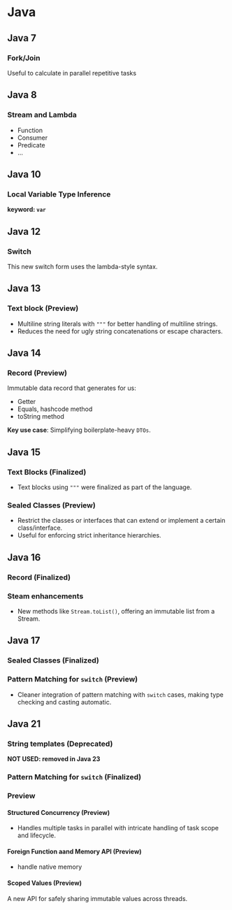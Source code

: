 # Java

## Java 7

### Fork/Join

Useful to calculate in parallel repetitive tasks

## Java 8

### Stream and Lambda
- Function
- Consumer
- Predicate
- ...

## Java 10

### Local Variable Type Inference

**keyword: `var`**

## Java 12 

### Switch

This new switch form uses the lambda-style syntax.

## Java 13

### Text block (Preview)
- Multiline string literals with `"""` for better handling of multiline strings.
- Reduces the need for ugly string concatenations or escape characters.

## Java 14

### Record (Preview)

Immutable data record that generates for us:
* Getter
* Equals, hashcode method
* toString method

**Key use case**: Simplifying boilerplate-heavy `DTOs`.

## Java 15

### Text Blocks (Finalized)
- Text blocks using `"""` were finalized as part of the language.

### Sealed Classes (Preview)
- Restrict the classes or interfaces that can extend or implement a certain class/interface.
- Useful for enforcing strict inheritance hierarchies.

## Java 16

### Record (Finalized)

### Steam enhancements
- New methods like `Stream.toList()`, offering an immutable list from a Stream.

## Java 17

### Sealed Classes (Finalized)

### Pattern Matching for `switch` (Preview)
- Cleaner integration of pattern matching with `switch` cases, making type checking and casting automatic.

## Java 21

### String templates (Deprecated)
**NOT USED: removed in Java 23**

### Pattern Matching for `switch` (Finalized)

### Preview

#### Structured Concurrency (Preview)
- Handles multiple tasks in parallel with intricate handling of task scope and lifecycle.

#### Foreign Function aand Memory API (Preview)
- handle native memory

#### Scoped Values (Preview)
A new API for safely sharing immutable values across threads.